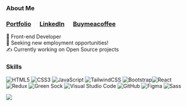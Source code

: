 
 

 
### About Me
 
### <a href="https://hfleming-portfolio.glitch.me/" target="_blank">Portfolio</a>&nbsp;&nbsp;&nbsp;&nbsp;&nbsp;&nbsp;<a href="https://linkedin.com/in/hannafleming1/" target="_blank">LinkedIn</a>&nbsp;&nbsp;&nbsp;&nbsp;&nbsp;&nbsp;<a href="https://www.buymeacoffee.com/hannafleming" target="_blank">Buymeacoffee</a>
 

🚀 Front-end Developer <br>
💼 Seeking new employment opportunities!<br>
✍️ Currently working on Open Source projects<br>
 
### Skills
![HTML5](https://img.shields.io/badge/html5-%23E34F26.svg?style=for-the-badge&logo=html5&logoColor=white) ![CSS3](https://img.shields.io/badge/css3-%231572B6.svg?style=for-the-badge&logo=css3&logoColor=white)  ![JavaScript](https://img.shields.io/badge/javascript-%23323330.svg?style=for-the-badge&logo=javascript&logoColor=%23F7DF1E) ![TailwindCSS](https://img.shields.io/badge/tailwindcss-%2338B2AC.svg?style=for-the-badge&logo=tailwind-css&logoColor=white) ![Bootstrap](https://img.shields.io/badge/bootstrap-%23563D7C.svg?style=for-the-badge&logo=bootstrap&logoColor=white)![React](https://img.shields.io/badge/react-%2320232a.svg?style=for-the-badge&logo=react&logoColor=%2361DAFB) ![Redux](https://img.shields.io/badge/redux-%23593d88.svg?style=for-the-badge&logo=redux&logoColor=white) ![Green Sock](https://img.shields.io/badge/green%20sock-88CE02?style=for-the-badge&logo=greensock&logoColor=white) ![Visual Studio Code](https://img.shields.io/badge/Visual%20Studio%20Code-0078d7.svg?style=for-the-badge&logo=visual-studio-code&logoColor=white) ![GitHub](https://img.shields.io/badge/github-%23121011.svg?style=for-the-badge&logo=github&logoColor=white) ![Figma](https://img.shields.io/badge/figma-%23F24E1E.svg?style=for-the-badge&logo=figma&logoColor=white) ![Sass](https://img.shields.io/badge/Sass-CC6699?style=for-the-badge&logo=sass&logoColor=white)
 
 
<!-- <img width="400px" src="https://github-readme-stats.vercel.app/api?username=hannafleming&show_icons=true&theme=transparent"> -->

[![](https://visitcount.itsvg.in/api?id=hannafleming&label=Profile%20Views&color=12&icon=0&pretty=true)](https://visitcount.itsvg.in)




